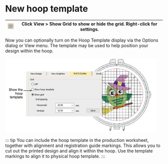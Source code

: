 # New hoop template

| ![ShowGrid.png](assets/ShowGrid.png) | Click View > Show Grid to show or hide the grid. Right-click for settings. |
| ------------------------------------ | -------------------------------------------------------------------------- |

Now you can optionally turn on the Hoop Template display via the Options dialog or View menu. The template may be used to help position your design within the hoop.

![HoopedDesignWithTemplate.png](assets/HoopedDesignWithTemplate.png)

::: tip
You can include the hoop template in the production worksheet, together with alignment and registration guide markings. This allows you to cut out the printed design and align it within the hoop. Use the template markings to align it to physical hoop template.
:::
